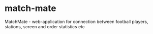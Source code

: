 # match-mate
MatchMate - web-application for connection between football players, stations, screen and order statistics etc
